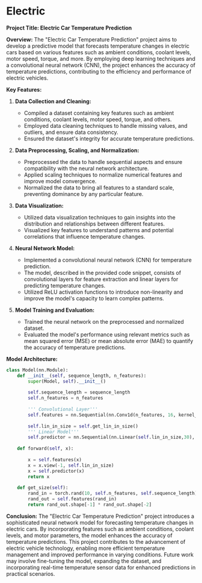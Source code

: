 # Electric
**Project Title: Electric Car Temperature Prediction**

**Overview:**
The "Electric Car Temperature Prediction" project aims to develop a predictive model that forecasts temperature changes in electric cars based on various features such as ambient conditions, coolant levels, motor speed, torque, and more. By employing deep learning techniques and a convolutional neural network (CNN), the project enhances the accuracy of temperature predictions, contributing to the efficiency and performance of electric vehicles.

**Key Features:**

1. **Data Collection and Cleaning:**
   - Compiled a dataset containing key features such as ambient conditions, coolant levels, motor speed, torque, and others.
   - Employed data cleaning techniques to handle missing values, and outliers, and ensure data consistency.
   - Ensured the dataset's integrity for accurate temperature predictions.

2. **Data Preprocessing, Scaling, and Normalization:**
   - Preprocessed the data to handle sequential aspects and ensure compatibility with the neural network architecture.
   - Applied scaling techniques to normalize numerical features and improve model convergence.
   - Normalized the data to bring all features to a standard scale, preventing dominance by any particular feature.

3. **Data Visualization:**
   - Utilized data visualization techniques to gain insights into the distribution and relationships between different features.
   - Visualized key features to understand patterns and potential correlations that influence temperature changes.

4. **Neural Network Model:**
   - Implemented a convolutional neural network (CNN) for temperature prediction.
   - The model, described in the provided code snippet, consists of convolutional layers for feature extraction and linear layers for predicting temperature changes.
   - Utilized ReLU activation functions to introduce non-linearity and improve the model's capacity to learn complex patterns.

5. **Model Training and Evaluation:**
   - Trained the neural network on the preprocessed and normalized dataset.
   - Evaluated the model's performance using relevant metrics such as mean squared error (MSE) or mean absolute error (MAE) to quantify the accuracy of temperature predictions.

**Model Architecture:**
```python
class Model(nn.Module):
    def __init__(self, sequence_length, n_features):
        super(Model, self).__init__()
        
        self.sequence_length = sequence_length
        self.n_features = n_features
        
        ''' Convolutional Layer'''
        self.features = nn.Sequential(nn.Conv1d(n_features, 16, kernel_size=3), nn.ReLU(), nn.Conv1d(16,32, kernel_size=1))
        
        self.lin_in_size = self.get_lin_in_size()
        ''' Linear Model'''
        self.predictor = nn.Sequential(nn.Linear(self.lin_in_size,30), nn.ReLU(), nn.Linear(30, 1))
        
    def forward(self, x):
        
        x = self.features(x)
        x = x.view(-1, self.lin_in_size)
        x = self.predictor(x)
        return x
    
    def get_size(self):
        rand_in = torch.rand(10, self.n_features, self.sequence_length)
        rand_out = self.features(rand_in)
        return rand_out.shape[-1] * rand_out.shape[-2]
```

**Conclusion:**
The "Electric Car Temperature Prediction" project introduces a sophisticated neural network model for forecasting temperature changes in electric cars. By incorporating features such as ambient conditions, coolant levels, and motor parameters, the model enhances the accuracy of temperature predictions. This project contributes to the advancement of electric vehicle technology, enabling more efficient temperature management and improved performance in varying conditions. Future work may involve fine-tuning the model, expanding the dataset, and incorporating real-time temperature sensor data for enhanced predictions in practical scenarios.
